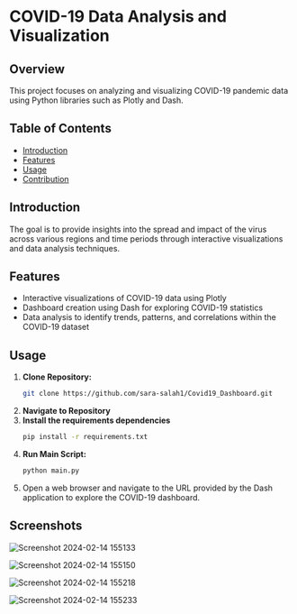 # COVID-19 Data Analysis and Visualization

## Overview
This project focuses on analyzing and visualizing COVID-19 pandemic data using Python libraries such as Plotly and Dash. 


## Table of Contents

- [Introduction](#introduction)
 - [Features](#features)
- [Usage](#usage)
- [Contribution](#contribution)

## Introduction
The goal is to provide insights into the spread and impact of the virus across various regions and time periods through interactive visualizations and data analysis techniques.

## Features
- Interactive visualizations of COVID-19 data using Plotly
- Dashboard creation using Dash for exploring COVID-19 statistics
- Data analysis to identify trends, patterns, and correlations within the COVID-19 dataset

## Usage
1. **Clone Repository:**
   ```bash
   git clone https://github.com/sara-salah1/Covid19_Dashboard.git
2. **Navigate to Repository**
3. **Install the requirements dependencies**
   ```bash
   pip install -r requirements.txt
4. **Run Main Script:**
   ```bash
   python main.py
5. Open a web browser and navigate to the URL provided by the Dash application to explore the COVID-19 dashboard.

## Screenshots

![Screenshot 2024-02-14 155133](https://github.com/sara-salah1/Covid19_Dashboard/assets/67710906/fe711066-11e5-4a38-b4a6-8ec694d3d804)

![Screenshot 2024-02-14 155150](https://github.com/sara-salah1/Covid19_Dashboard/assets/67710906/72ea3224-b73f-49e0-9cf6-22b432e730ec)

![Screenshot 2024-02-14 155218](https://github.com/sara-salah1/Covid19_Dashboard/assets/67710906/e9ef11cb-2f92-4d09-89b9-7e6a2c3ce3df)

![Screenshot 2024-02-14 155233](https://github.com/sara-salah1/Covid19_Dashboard/assets/67710906/aab8f1f0-e978-4d43-9491-353a5abd15f7)

